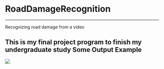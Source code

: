 # RoadDamageRecognition
---
Recognizing road damage from a video

This is my final project program to finish my undergraduate study
Some Output Example
---
![](yolo-road.gif)
